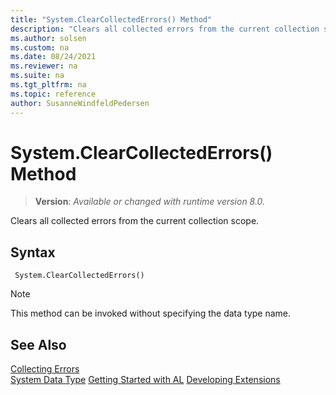 ```yaml
---
title: "System.ClearCollectedErrors() Method"
description: "Clears all collected errors from the current collection scope."
ms.author: solsen
ms.custom: na
ms.date: 08/24/2021
ms.reviewer: na
ms.suite: na
ms.tgt_pltfrm: na
ms.topic: reference
author: SusanneWindfeldPedersen
---
```

[//]: # (START>DO_NOT_EDIT)
[//]: # (IMPORTANT:Do not edit any of the content between here and the END>DO_NOT_EDIT.)
[//]: # (Any modifications should be made in the .xml files in the ModernDev repo.)
# System.ClearCollectedErrors() Method
> **Version**: _Available or changed with runtime version 8.0._

Clears all collected errors from the current collection scope.


## Syntax
```AL
 System.ClearCollectedErrors()
```
> [!NOTE]
> This method can be invoked without specifying the data type name.



[//]: # (IMPORTANT: END>DO_NOT_EDIT)
## See Also

[Collecting Errors](../../devenv-error-collection.md)  
[System Data Type](system-data-type.md)
[Getting Started with AL](../../devenv-get-started.md)
[Developing Extensions](../../devenv-dev-overview.md)